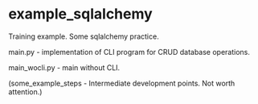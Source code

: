# example_sqlalchemy
Training example.
Some sqlalchemy practice.

main.py - implementation of CLI program for CRUD database operations.

main_wocli.py - main without CLI.

(some_example_steps - Intermediate development points. Not worth attention.)
